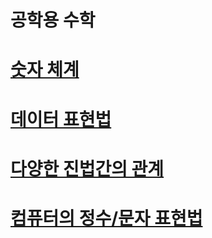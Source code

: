 # 공학용 수학

# [숫자 체계](https://github.com/mbsmbs/math/blob/main/NumberSystem/NumberSystem.md)

# [데이터 표현법](https://github.com/mbsmbs/math/tree/main/%EB%8D%B0%EC%9D%B4%ED%84%B0%ED%91%9C%ED%98%84%EB%B2%95)

# [다양한 진법간의 관계]()

# [컴퓨터의 정수/문자 표현법]()
